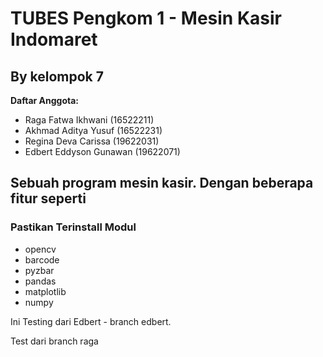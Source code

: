 # TUBES Pengkom 1 - Mesin Kasir Indomaret
## By kelompok 7
**Daftar Anggota:**
- Raga Fatwa Ikhwani (16522211)
- Akhmad Aditya Yusuf (16522231)
- Regina Deva Carissa (19622031)
- Edbert Eddyson Gunawan (19622071)

Sebuah program mesin kasir. Dengan beberapa fitur seperti
---
### Pastikan Terinstall Modul
- opencv
- barcode
- pyzbar
- pandas
- matplotlib
- numpy


Ini Testing dari Edbert - branch edbert.

Test dari branch raga